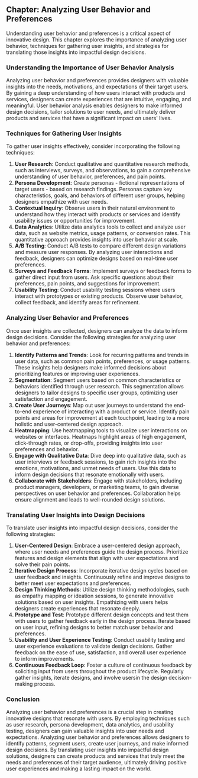 Chapter: Analyzing User Behavior and Preferences
------------------------------------------------

Understanding user behavior and preferences is a critical aspect of innovative design. This chapter explores the importance of analyzing user behavior, techniques for gathering user insights, and strategies for translating those insights into impactful design decisions.

### Understanding the Importance of User Behavior Analysis

Analyzing user behavior and preferences provides designers with valuable insights into the needs, motivations, and expectations of their target users. By gaining a deep understanding of how users interact with products and services, designers can create experiences that are intuitive, engaging, and meaningful. User behavior analysis enables designers to make informed design decisions, tailor solutions to user needs, and ultimately deliver products and services that have a significant impact on users' lives.

### Techniques for Gathering User Insights

To gather user insights effectively, consider incorporating the following techniques:

1. **User Research**: Conduct qualitative and quantitative research methods, such as interviews, surveys, and observations, to gain a comprehensive understanding of user behavior, preferences, and pain points.
2. **Persona Development**: Create personas - fictional representations of target users - based on research findings. Personas capture key characteristics, goals, and behaviors of different user groups, helping designers empathize with user needs.
3. **Contextual Inquiry**: Observe users in their natural environment to understand how they interact with products or services and identify usability issues or opportunities for improvement.
4. **Data Analytics**: Utilize data analytics tools to collect and analyze user data, such as website metrics, usage patterns, or conversion rates. This quantitative approach provides insights into user behavior at scale.
5. **A/B Testing**: Conduct A/B tests to compare different design variations and measure user responses. By analyzing user interactions and feedback, designers can optimize designs based on real-time user preferences.
6. **Surveys and Feedback Forms**: Implement surveys or feedback forms to gather direct input from users. Ask specific questions about their preferences, pain points, and suggestions for improvement.
7. **Usability Testing**: Conduct usability testing sessions where users interact with prototypes or existing products. Observe user behavior, collect feedback, and identify areas for refinement.

### Analyzing User Behavior and Preferences

Once user insights are collected, designers can analyze the data to inform design decisions. Consider the following strategies for analyzing user behavior and preferences:

1. **Identify Patterns and Trends**: Look for recurring patterns and trends in user data, such as common pain points, preferences, or usage patterns. These insights help designers make informed decisions about prioritizing features or improving user experiences.
2. **Segmentation**: Segment users based on common characteristics or behaviors identified through user research. This segmentation allows designers to tailor designs to specific user groups, optimizing user satisfaction and engagement.
3. **Create User Journeys**: Map out user journeys to understand the end-to-end experience of interacting with a product or service. Identify pain points and areas for improvement at each touchpoint, leading to a more holistic and user-centered design approach.
4. **Heatmapping**: Use heatmapping tools to visualize user interactions on websites or interfaces. Heatmaps highlight areas of high engagement, click-through rates, or drop-offs, providing insights into user preferences and behavior.
5. **Engage with Qualitative Data**: Dive deep into qualitative data, such as user interviews or feedback sessions, to gain rich insights into the emotions, motivations, and unmet needs of users. Use this data to inform design decisions that resonate emotionally with users.
6. **Collaborate with Stakeholders**: Engage with stakeholders, including product managers, developers, or marketing teams, to gain diverse perspectives on user behavior and preferences. Collaboration helps ensure alignment and leads to well-rounded design solutions.

### Translating User Insights into Design Decisions

To translate user insights into impactful design decisions, consider the following strategies:

1. **User-Centered Design**: Embrace a user-centered design approach, where user needs and preferences guide the design process. Prioritize features and design elements that align with user expectations and solve their pain points.
2. **Iterative Design Process**: Incorporate iterative design cycles based on user feedback and insights. Continuously refine and improve designs to better meet user expectations and preferences.
3. **Design Thinking Methods**: Utilize design thinking methodologies, such as empathy mapping or ideation sessions, to generate innovative solutions based on user insights. Empathizing with users helps designers create experiences that resonate deeply.
4. **Prototype and Test**: Prototype different design concepts and test them with users to gather feedback early in the design process. Iterate based on user input, refining designs to better match user behavior and preferences.
5. **Usability and User Experience Testing**: Conduct usability testing and user experience evaluations to validate design decisions. Gather feedback on the ease of use, satisfaction, and overall user experience to inform improvements.
6. **Continuous Feedback Loop**: Foster a culture of continuous feedback by soliciting input from users throughout the product lifecycle. Regularly gather insights, iterate designs, and involve usersin the design decision-making process.

### Conclusion

Analyzing user behavior and preferences is a crucial step in creating innovative designs that resonate with users. By employing techniques such as user research, persona development, data analytics, and usability testing, designers can gain valuable insights into user needs and expectations. Analyzing user behavior and preferences allows designers to identify patterns, segment users, create user journeys, and make informed design decisions. By translating user insights into impactful design solutions, designers can create products and services that truly meet the needs and preferences of their target audience, ultimately driving positive user experiences and making a lasting impact on the world.
